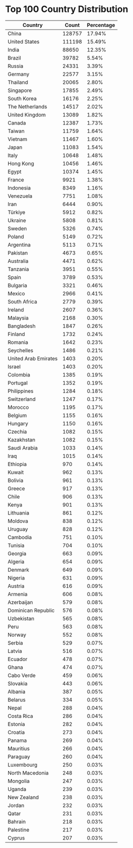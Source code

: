 # Top 100 Country Distribution
| Country | Count | Percentage |
|----|----|----|
| China | 128757 | 17.94% |
| United States | 111198 | 15.49% |
| India | 88650 | 12.35% |
| Brazil | 39782 | 5.54% |
| Russia | 24331 | 3.39% |
| Germany | 22577 | 3.15% |
| Thailand | 20065 | 2.80% |
| Singapore | 17855 | 2.49% |
| South Korea | 16176 | 2.25% |
| The Netherlands | 14517 | 2.02% |
| United Kingdom | 13089 | 1.82% |
| Canada | 12387 | 1.73% |
| Taiwan | 11759 | 1.64% |
| Vietnam | 11467 | 1.60% |
| Japan | 11083 | 1.54% |
| Italy | 10648 | 1.48% |
| Hong Kong | 10456 | 1.46% |
| Egypt | 10374 | 1.45% |
| France | 9921 | 1.38% |
| Indonesia | 8349 | 1.16% |
| Venezuela | 7751 | 1.08% |
| Iran | 6444 | 0.90% |
| Türkiye | 5912 | 0.82% |
| Ukraine | 5808 | 0.81% |
| Sweden | 5326 | 0.74% |
| Poland | 5149 | 0.72% |
| Argentina | 5113 | 0.71% |
| Pakistan | 4673 | 0.65% |
| Australia | 4471 | 0.62% |
| Tanzania | 3951 | 0.55% |
| Spain | 3789 | 0.53% |
| Bulgaria | 3321 | 0.46% |
| Mexico | 2966 | 0.41% |
| South Africa | 2779 | 0.39% |
| Ireland | 2607 | 0.36% |
| Malaysia | 2168 | 0.30% |
| Bangladesh | 1847 | 0.26% |
| Finland | 1732 | 0.24% |
| Romania | 1642 | 0.23% |
| Seychelles | 1486 | 0.21% |
| United Arab Emirates | 1403 | 0.20% |
| Israel | 1403 | 0.20% |
| Colombia | 1385 | 0.19% |
| Portugal | 1352 | 0.19% |
| Philippines | 1284 | 0.18% |
| Switzerland | 1247 | 0.17% |
| Morocco | 1195 | 0.17% |
| Belgium | 1155 | 0.16% |
| Hungary | 1150 | 0.16% |
| Czechia | 1082 | 0.15% |
| Kazakhstan | 1082 | 0.15% |
| Saudi Arabia | 1033 | 0.14% |
| Iraq | 1015 | 0.14% |
| Ethiopia | 970 | 0.14% |
| Kuwait | 962 | 0.13% |
| Bolivia | 961 | 0.13% |
| Greece | 917 | 0.13% |
| Chile | 906 | 0.13% |
| Kenya | 901 | 0.13% |
| Lithuania | 861 | 0.12% |
| Moldova | 838 | 0.12% |
| Uruguay | 828 | 0.12% |
| Cambodia | 751 | 0.10% |
| Tunisia | 704 | 0.10% |
| Georgia | 663 | 0.09% |
| Algeria | 654 | 0.09% |
| Denmark | 649 | 0.09% |
| Nigeria | 631 | 0.09% |
| Austria | 616 | 0.09% |
| Armenia | 606 | 0.08% |
| Azerbaijan | 579 | 0.08% |
| Dominican Republic | 576 | 0.08% |
| Uzbekistan | 565 | 0.08% |
| Peru | 563 | 0.08% |
| Norway | 552 | 0.08% |
| Serbia | 529 | 0.07% |
| Latvia | 516 | 0.07% |
| Ecuador | 478 | 0.07% |
| Ghana | 474 | 0.07% |
| Cabo Verde | 459 | 0.06% |
| Slovakia | 443 | 0.06% |
| Albania | 387 | 0.05% |
| Belarus | 334 | 0.05% |
| Nepal | 288 | 0.04% |
| Costa Rica | 286 | 0.04% |
| Estonia | 282 | 0.04% |
| Croatia | 273 | 0.04% |
| Panama | 269 | 0.04% |
| Mauritius | 266 | 0.04% |
| Paraguay | 260 | 0.04% |
| Luxembourg | 250 | 0.03% |
| North Macedonia | 248 | 0.03% |
| Mongolia | 247 | 0.03% |
| Uganda | 239 | 0.03% |
| New Zealand | 238 | 0.03% |
| Jordan | 232 | 0.03% |
| Qatar | 231 | 0.03% |
| Bahrain | 218 | 0.03% |
| Palestine | 217 | 0.03% |
| Cyprus | 207 | 0.03% |
